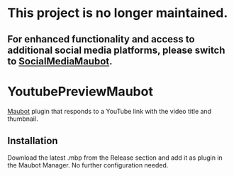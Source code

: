 # This project is no longer maintained. 
## For enhanced functionality and access to additional social media platforms, please switch to [SocialMediaMaubot](https://github.com/ggogel/SocialMediaDownloadMaubot).

# YoutubePreviewMaubot

[Maubot](https://github.com/maubot/maubot) plugin that responds to a YouTube link with the video title and thumbnail.

## Installation

Download the latest .mbp from the Release section and add it as plugin in the Maubot Manager. No further configuration needed.
